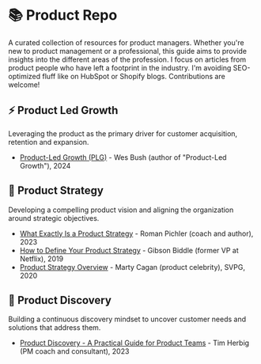 # 📚 Product Repo
A curated collection of resources for product managers. Whether you're new to product management or a professional, this guide aims to provide insights into the different areas of the profession. I focus on articles from product people who have left a footprint in the industry. I'm avoiding SEO-optimized fluff like on HubSpot or Shopify blogs. Contributions are welcome!

## ⚡ Product Led Growth
Leveraging the product as the primary driver for customer acquisition, retention and expansion.
* [Product-Led Growth (PLG)](https://productled.com/blog/product-led-growth-definition) - Wes Bush (author of "Product-Led Growth"), 2024

## 🧭 Product Strategy
Developing a compelling product vision and aligning the organization around strategic objectives.
* [What Exactly Is a Product Strategy](https://www.romanpichler.com/blog/what-is-a-product-strategy/) - Roman Pichler (coach and author), 2023
* [How to Define Your Product Strategy](https://gibsonbiddle.medium.com/intro-to-product-strategy-60bdf72b17e3) - Gibson Biddle (former VP at Netflix), 2019
* [Product Strategy Overview](https://www.svpg.com/product-strategy-overview/) - Marty Cagan (product celebrity), SVPG, 2020

## 🔎 Product Discovery
Building a continuous discovery mindset to uncover customer needs and solutions that address them.
* [Product Discovery - A Practical Guide for Product Teams](https://herbig.co/product-discovery/) - Tim Herbig (PM coach and consultant), 2023

